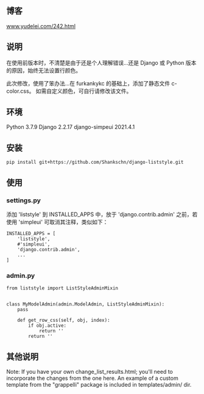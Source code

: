 ## 博客
www.yudelei.com/242.html
## 说明
在使用前版本时，不清楚是由于还是个人理解错误...还是 Django 或 Python 版本的原因，始终无法设置行颜色。

此次修改，使用了笨办法...在 furkankykc 的基础上，添加了静态文件 c-color.css。
如需自定义颜色，可自行请修改该文件。
## 环境
Python 3.7.9
Django 2.2.17
django-simpeui 2021.4.1
## 安装
~~~
pip install git+https://github.com/Shankschn/django-liststyle.git
~~~
## 使用
### settings.py
添加 'liststyle' 到 INSTALLED_APPS 中，放于 'django.contrib.admin' 之前，若使用 'simpleui' 可取消其注释，类似如下：
~~~
INSTALLED_APPS = [
    'liststyle',
    #'simpleui',
    'django.contrib.admin',
	...
]
~~~
### admin.py
~~~
from liststyle import ListStyleAdminMixin


class MyModelAdmin(admin.ModelAdmin, ListStyleAdminMixin):
	pass
	
	def get_row_css(self, obj, index):
		if obj.active:
			return ''
		return ''
~~~
## 其他说明
Note: If you have your own change_list_results.html; you'll need to 
incorporate the changes from the one here. An example of a custom template
from the "grappelli" package is included in templates/admin/ dir.
